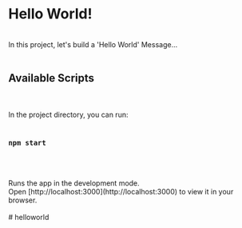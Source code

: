 # Hello World!
<br>
<div>
In this project, let's build a 'Hello World' Message...
</div>
<br>

## Available Scripts
<br><br>
In the project directory, you can run:
<br><br>

### `npm start`
<br><br>
<div>
Runs the app in the development mode.<br>
Open [http://localhost:3000](http://localhost:3000) to view it in your browser.
</div>
<br>#   h e l l o w o r l d 
 
 